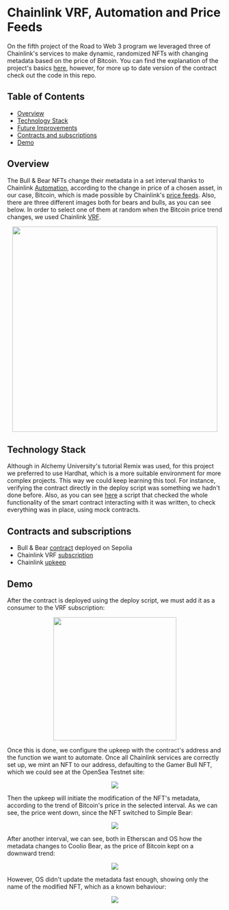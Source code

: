 # Chainlink VRF, Automation and Price Feeds

On the fifth project of the Road to Web 3 program we leveraged three of Chainlink's services to make dynamic, randomized NFTs with changing metadata based on the price of Bitcoin. You can find the explanation of the project's basics [here](https://docs.alchemy.com/docs/connect-apis-to-your-smart-contracts-using-chainlink), however, for more up to date version of the contract check out the code in this repo. 

## Table of Contents
- [Overview](#overview)
- [Technology Stack](#technology-stack)
- [Future Improvements](#future-improvements)
- [Contracts and subscriptions](#contracts-and-subscriptions)
- [Demo](#demo)

## Overview

The Bull & Bear NFTs change their metadata in a set interval thanks to Chainlink [Automation](https://automation.chain.link/), according to the change in price of a chosen asset, in our case, Bitcoin, which is made possible by Chainlink's [price feeds](https://docs.chain.link/data-feeds/price-feeds). Also, there are three different images both for bears and bulls, as you can see below. In order to select one of them at random when the Bitcoin price trend changes, we used Chainlink [VRF](https://vrf.chain.link/).

<p align="center">
  <img src="https://github.com/arynyestos/RoadToWeb3Chainlink/assets/33223441/e1319857-076f-4b19-90eb-6b92fe5e6396" style="width: 50vw;">
</p>

## Technology Stack

Although in Alchemy University's tutorial Remix was used, for this project we preferred to use Hardhat, which is a more suitable environment for more complex projects. This way we could keep learning this tool. For instance, verifying the contract directly in the deploy script was something we hadn't done before. Also, as you can see [here](https://github.com/arynyestos/RoadToWeb3Chainlink/blob/main/scripts/contractInteractions.js) a script that checked the whole functionality of the smart contract interacting with it was written, to check everything was in place, using mock contracts.

## Contracts and subscriptions

 - Bull & Bear [contract](https://sepolia.etherscan.io/address/0xd859D85789892f5Ab4837a84480A5b6720961Dba) deployed on Sepolia
 - Chainlink VRF [subscription](https://vrf.chain.link/sepolia/8553)
 - Chainlink [upkeep](https://automation.chain.link/sepolia/54160409165386770557288127799710003313191267279451333735004520043172341589585)

## Demo

After the contract is deployed using the deploy script, we must add it as a consumer to the VRF subscription:

<p align="center">
  <img src="https://github.com/arynyestos/RoadToWeb3Chainlink/assets/33223441/bc0e3493-3ba0-4d40-a9ac-d8a67b1672cd" style="width: 30vw;">
</p>

Once this is done, we configure the upkeep with the contract's address and the function we want to automate. Once all Chainlink services are correctly set up, we mint an NFT to our address, defaulting to the Gamer Bull NFT, which we could see at the OpenSea Testnet site:

<p align="center">
  <img src="https://github.com/arynyestos/RoadToWeb3Chainlink/assets/33223441/fb535feb-e99f-4c72-9d71-c7a1442a6d31)">
</p>

Then the upkeep will initiate the modification of the NFT's metadata, according to the trend of Bitcoin's price in the selected interval. As we can see, the price went down, since the NFT switched to Simple Bear:

<p align="center">
  <img src="https://github.com/arynyestos/RoadToWeb3Chainlink/assets/33223441/6229f568-396e-4fba-8984-8f34713262ca">
</p>

After another interval, we can see, both in Etherscan and OS how the metadata changes to Coolio Bear, as the price of Bitcoin kept on a downward trend:

<p align="center">
  <img src="https://github.com/arynyestos/RoadToWeb3Chainlink/assets/33223441/4cd1f817-77f8-42ec-a7de-a561ea4eb7ac">
</p>

However, OS didn't update the metadata fast enough, showing only the name of the modified NFT, which as a known behaviour:

<p align="center">
  <img src="https://github.com/arynyestos/RoadToWeb3Chainlink/assets/33223441/6d82e8e1-d2a1-4178-bfee-e18374cee33d">
</p>

